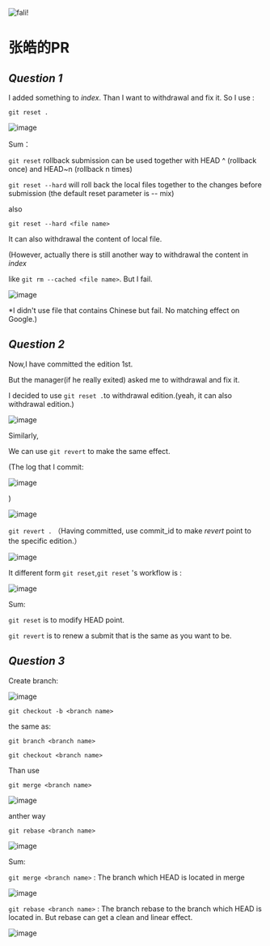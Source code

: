 ![fali!](zh.png)

# **张皓的PR**

## *Question 1*

I added something to *index*.
Than I want to  withdrawal and fix it.
So I use :

`git reset .`

![image](Fp1.jpg)

Sum：

`git reset` rollback submission can be used together with HEAD ^ (rollback once) and HEAD~n (rollback n times)

`git reset --hard`  will roll back the local files together to the changes before submission (the default reset parameter is -- mix)

also

`git reset --hard <file name>`

It can also withdrawal the content of local file.



(However, actually there is still another way to withdrawal the content in *index*

like `git rm --cached <file name>`. But I fail.

![image](fail.jpg)

*I didn't use file that contains Chinese but fail. No matching effect on Google.)



## ***Question 2***

Now,I have committed the edition 1st.

But the manager(if he really exited) asked me to withdrawal and fix it.

I decided to use `git reset .`to withdrawal edition.(yeah, it can also withdrawal edition.)

![image](Q2reset.jpg)

Similarly,

We can use `git revert` to make the same effect.

(The log that I commit:

![image](log1.jpg)

)

![image](log2.jpg)

`git revert .` （Having committed, use commit_id to make *revert* point to the specific edition.）

![image](revert.awebp)

It different form `git reset`,`git reset` 's workflow is :

![image](reset.awebp)

Sum:

`git reset` is to modify HEAD point.

`git revert` is to renew a submit that is the same as you want to be. 

## ***Question 3***

Create branch:

![image](branch1.jpg)

`git checkout -b <branch name>`

the same as:

`git branch <branch name>`

`git checkout <branch name>`

Than use 

`git merge <branch name>` 

![image](branch2.jpg)

anther way

`git rebase <branch name>`

![image](branch3.jpg)

Sum:

`git merge <branch name>` : The branch which HEAD is located in merge <branch name>

![image](merge.jpeg)

`git rebase <branch name>` :  The branch <branch name> rebase to the branch which HEAD is located in. But rebase can get a clean and linear effect.

![image](rebase.jpg)
